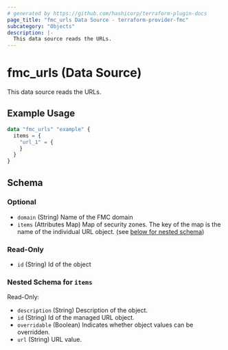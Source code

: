 ```yaml
---
# generated by https://github.com/hashicorp/terraform-plugin-docs
page_title: "fmc_urls Data Source - terraform-provider-fmc"
subcategory: "Objects"
description: |-
  This data source reads the URLs.
---
```


# fmc_urls (Data Source)

This data source reads the URLs.

## Example Usage

```terraform
data "fmc_urls" "example" {
  items = {
    "url_1" = {
    }
  }
}
```

<!-- schema generated by tfplugindocs -->
## Schema

### Optional

- `domain` (String) Name of the FMC domain
- `items` (Attributes Map) Map of security zones. The key of the map is the name of the individual URL object. (see [below for nested schema](#nestedatt--items))

### Read-Only

- `id` (String) Id of the object

<a id="nestedatt--items"></a>
### Nested Schema for `items`

Read-Only:

- `description` (String) Description of the object.
- `id` (String) Id of the managed URL object.
- `overridable` (Boolean) Indicates whether object values can be overridden.
- `url` (String) URL value.
